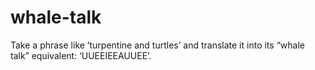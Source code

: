 # whale-talk
Take a phrase like ‘turpentine and turtles’ and translate it into its “whale talk” equivalent: ‘UUEEIEEAUUEE’.
